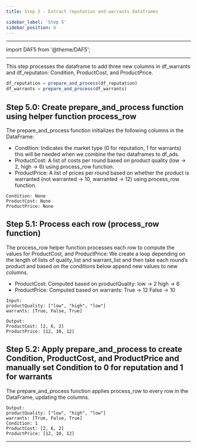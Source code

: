 ```yaml
---
title: Step 5 - Extract reputation and warrants dataframes

sidebar_label: 'Step 5'
sidebar_position: 6
---
```

---

import DAF5 from '@theme/DAF5';

<DAF5 />

---

This step processes the dataframe to add three new columns in df_warrants and df_reputaton: Condition, ProductCost, and ProductPrice.

```javascript
df_reputation = prepare_and_process(df_reputation) 
df_warrants = prepare_and_process(df_warrants)
```

## Step 5.0: Create prepare_and_process function using helper function process_row

The prepare_and_process function initializes the following columns in the DataFrame: 

- Condition: Indicates the market type (0 for reputation, 1 for warrants) this will be needed when we combine the two dataframes to df_ads.
- ProductCost: A list of costs per round based on product quality (low → 2, high → 6) using process_row function. 
- ProductPrice: A list of prices per round based on whether the product is warranted (not warranted → 10, warranted → 12) using process_row function.

```
Condition: None
ProductCost: None
ProductPrice: None
```

## Step 5.1: Process each row (process_row function)

The process_row helper function processes each row to compute the values for ProductCost, and ProductPrice: 
We create a loop depending on the length of lists of quality_list and warrant_list and then take each round’s product and based on the conditions below append new values to new columns.

- ProductCost: Computed based on productQuality: low → 2 high → 6
- ProductPrice: Computed based on warrants: True → 12 False → 10

```
Input:
productQuality: ["low", "high", "low"]
warrants: [True, False, True]
```
```
Output:
ProductCost: [2, 6, 2]
ProductPrice: [12, 10, 12]
```

## Step 5.2: Apply prepare_and_process to create Condition, ProductCost, and ProductPrice and manually set Condition to 0 for reputation and 1 for warrants

The prepare_and_process function applies process_row to every row in the DataFrame, updating the columns.
```
Output:
productQuality: ["low", "high", "low"]
warrants: [True, False, True]
Condition: 1
ProductCost: [2, 6, 2]
ProductPrice: [12, 10, 12]
```

---
